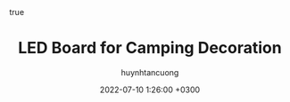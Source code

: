 ---
title: LED Board for Camping Decoration
author: huynhtancuong
date: 2022-07-10 1:26:00 +0300
categories: [Projects, High School]
tags: [led board, decoration]
math: true
mermaid: true
---